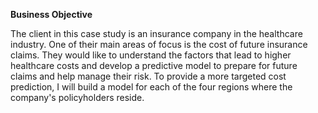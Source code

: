 **Business Objective**


The client in this case study is an insurance company in the healthcare industry. One of their main areas of focus is the cost of future insurance claims. They would like to understand the factors that lead to higher healthcare costs and develop a predictive model to prepare for future claims and help manage their risk. To provide a more targeted cost prediction, I will build a model for each of the four regions where the company's policyholders reside.
